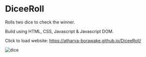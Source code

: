 # DiceeRoll
Rolls two dice to check the winner.

Build using HTML, CSS, Javascript & Javascript DOM.

Click to load website: https://atharva-borawake.github.io/DiceeRoll/

![dice](https://user-images.githubusercontent.com/63450594/130654365-8aecc7b1-cbd6-40bf-9fd9-c2857c92eeb9.png)

